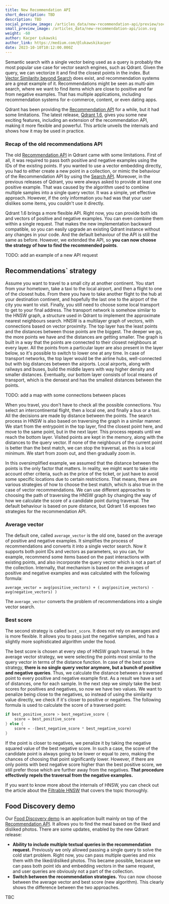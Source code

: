 ```yaml
---
title: New Recommendation API
short_description: TBD
description: TBD
social_preview_image: /articles_data/new-recommendation-api/preview/social_preview.png
small_preview_image: /articles_data/new-recommendation-api/icon.svg
weight: -60
author: Kacper Łukawski
author_link: https://medium.com/@lukawskikacper
date: 2023-10-10T10:12:00.000Z
---
```


Semantic search with a single vector being used as a query is probably the most popular use case for vector 
search engines, such as Qdrant. Given the query, we can vectorize it and find the closest points in the index. 
But [Vector Similarity beyond Search](/articles/vector-similarity-beyond-search/) does exist, and recommendation 
systems are a great example of it. Recommendations might be seen as multi-aim search, where we want to find 
items which are close to positive and far from negative examples. That has multiple applications, including
recommendation systems for e-commerce, content, or even dating apps.

Qdrant has been providing the [Recommendation API](https://qdrant.tech/documentation/concepts/search/#recommendation-api) 
for a while, but it had some limitations. The latest release, [Qdrant 1.6](https://github.com/qdrant/qdrant/releases/tag/v1.6.0), 
gives you some new exciting features, including an extension of the recommendation API, making it more flexible
and powerful. This article unveils the internals and shows how it may be used in practice.

### Recap of the old recommendations API

The old [Recommendation API](https://qdrant.tech/documentation/concepts/search/#recommendation-api) in Qdrant came with
some limitations. First of all, it was required to pass both positive and negative examples using the IDs of the
existing points. If you wanted to use a vector embedding directly, you had to either create a new point in a collection,
or mimic the behaviour of the Recommendation API by using the [Search API](https://qdrant.tech/documentation/concepts/search/#search-api).
Moreover, in the previous releases of Qdrant, you were always asked to provide at least one positive example. That was caused 
by the algorithm used to combine multiple samples into a single query vector. It was a simple, yet effective approach. However, 
if the only information you had was that your user dislikes some items, you couldn't use it directly.

Qdrant 1.6 brings a more flexible API. Right now, you can provide both ids and vectors of positive and negative
examples. You can even combine them within a single request. That makes the new implementation backward compatible,
so you can easily upgrade an existing Qdrant instance without any changes in your code. And the default behaviour
of the API is still the same as before. However, we extended the API, so **you can now choose the strategy of how
to find the recommended points**.

TODO: add an example of a new API request

## Recommendations` strategy

Assume you want to travel to a small city at another continent. You start from your hometown, take a taxi to the local 
airport, and then a flight to one of the closest hubs. From there you have to take another flight to the hub at your 
destination continent, and hopefully the last one to the airport of the city you want to visit. Finally, you still need 
to choose some local transport to get to your final address. The transport network is somehow similar to the HNSW graph, 
a structure used in Qdrant to implement the approximate nearest neighbours search. HNSW is a multilayer graph of vectors, 
with connections based on vector proximity. The top layer has the least points and the distances between those points are 
the biggest. The deeper we go, the more points we have and the distances are getting smaller. The graph is built in a way 
that the points are connected to their closest neighbours at every layer. All the points from a particular layer are also 
present in the layer below, so it's possible to switch to lower one at any time. In case of transport networks, the top 
layer would be the airline hubs, well-connected but with big distances between the airports. Local airports, along with 
railways and buses, build the middle layers with way higher density and smaller distances. Eventually, our bottom layer 
consists of local means of transport, which is the densest and has the smallest distances between the points.

TODO: add a map with some connections between places

When you travel, you don't have to check all the possible connections. You select an intercontinental flight, then a local
one, and finally a bus or a taxi. All the decisions are made by distance between the points. The search process in HNSW is 
also based on traversing the graph in a similar manner. We start from the entrypoint in the top layer, find the closest point 
here, and move to the same point, but in the next layer. This process repeats until we reach the bottom layer. Visited points 
are kept in the memory, along with the distances to the query vector. If none of the neighbours of the current point is better 
than the best match, we can stop the traversal, as this is a local minimum. We start from zoom out, and then gradually zoom in.

In this oversimplified example, we assumed that the distance between the points is the only factor that matters. In reality,
we might want to take into account other criteria, such as the price of the ticket, or just have to avoid some specific 
locations due to certain restrictions. That means, there are various strategies of how to choose the best match, which is also
true in the case of vector recommendations. We can use different approaches to choosing the path of traversing the HNSW graph 
by changing the way of how we calculate the score of a candidate point during traversal. The default behaviour is based on pure 
distance, but Qdrant 1.6 exposes two strategies for the recommendation API. 

### Average vector

The default one, called `average_vector` is the old one, based on the average of positive and negative examples. It simplifies 
the process of recommendations and converts it into a single vector search. Now it supports both point IDs and vectors as 
parameters, so you can, for example, recommend some items based on the past interactions with existing points, and also 
incorporate the query vector which is not a part of the collection. Internally, that mechanism is based on the averages of 
positive and negative examples and was calculated with the following formula:

```
average_vector = avg(positive_vectors) + ( avg(positive_vectors) - avg(negative_vectors) )
```

The `average_vector` converts the problem of recommendations into a single vector search.

### Best score

The second strategy is called `best_score`. It does not rely on averages and is more flexible. It allows you to pass just the 
negative samples, and has a slightly more sophisticated algorithm under the hood. 

The best score is chosen at every step of HNSW graph traversal. In the average vector strategy, we were selecting the points 
most similar to the query vector in terms of the distance function. In case of the best score strategy, **there is no single 
query vector anymore, but a bunch of positive and negative queries**. Thus, we calculate the distance between a traversed point 
to every positive and negative example first. As a result we have a set of distances, one for each sample. In the next step we 
simply take the best scores for positives and negatives, so now we have two values. We want to penalize being close to the 
negatives, so instead of using the similarity value directly, we check if it's closer to positive or negatives. The following 
formula is used to calculate the score of a traversed point:

```rust
if best_positive_score > best_negative_score {
    score = best_positive_score
} else {
    score = -(best_negative_score * best_negative_score)
}
```

If the point is closer to negatives, we penalize it by taking the negative squared value of the best negative score. In such 
a case, the score of the candidate point is always going to be lower or equal to zero, making the chances of choosing that point 
significantly lower. However, if there are only points with best negative score higher than the best positive score, we still 
prefer those which are further away from the negatives. **That procedure effectively repels the traversal from the negative 
examples.**

If you want to know more about the internals of HNSW, you can check out the article about the 
[Filtrable HNSW](https://qdrant.tech/articles/filtrable-hnsw/) that covers the topic thoroughly.

## Food Discovery demo

Our [Food Discovery demo](https://qdrant.tech/articles/food-discovery-demo/) is an application built mainly on top of the 
[Recommendation API](https://qdrant.tech/documentation/concepts/search/#recommendation-api). It allows you to find the meal 
based on the liked and disliked photos. There are some updates, enabled by the new Qdrant release:

* **Ability to include multiple textual queries in the recommendation request.** Previously we only allowed passing a single
  query to solve the cold start problem. Right now, you can pass multiple queries and mix them with the liked/disliked photos.
  This became possible, because we can pass both point ids and embedding vectors in the same request, and user queries are
  obviously not a part of the collection.
* **Switch between the recommendation strategies.** You can now choose between the average vector and best score (new algorithm).
  This clearly shows the difference between the two approaches.

TBC
